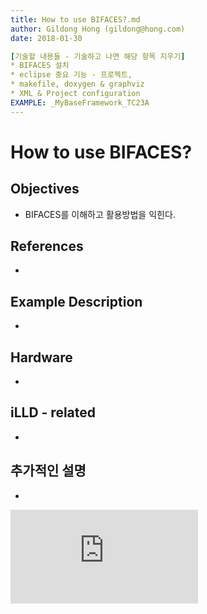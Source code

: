 ```yaml
---
title: How to use BIFACES?.md
author: Gildong Hong (gildong@hong.com)  
date: 2018-01-30

[기술할 내용들 - 기술하고 나면 해당 항목 지우기]
* BIFACES 설치
* eclipse 중요 기능 - 프로젝트, 
* makefile, doxygen & graphviz
* XML & Project configuration
EXAMPLE: _MyBaseFramework_TC23A
---
```




# How to use BIFACES?

## Objectives
* BIFACES를 이해하고 활용방법을 익힌다.

## References
* ​

## Example Description 
* ​

## Hardware
* ​

## iLLD - related
* ​

## 추가적인 설명

* ​

[![Analytics](https://ga-beacon.appspot.com/UA-137501847-2/AurixTutorial/docs/HowToUseBIFACES.md?pixel)](https://github.com/realsosy/aurixtutorial)
